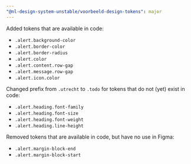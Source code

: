 ```yaml
---
"@nl-design-system-unstable/voorbeeld-design-tokens": major
---
```


Added tokens that are available in code:
- `.alert.background-color`
- `.alert.border-color`
- `.alert.border-radius`
- `.alert.color`
- `.alert.content.row-gap`
- `.alert.message.row-gap`
- `.alert.icon.color`

Changed prefix from `.utrecht` to `.todo` for tokens that do not (yet) exist in code:
- `.alert.heading.font-family`
- `.alert.heading.font-size`
- `.alert.heading.font-weight`
- `.alert.heading.line-height`

Removed tokens that are available in code, but have no use in Figma:
- `.alert.margin-block-end`
- `.alert.margin-block-start`
